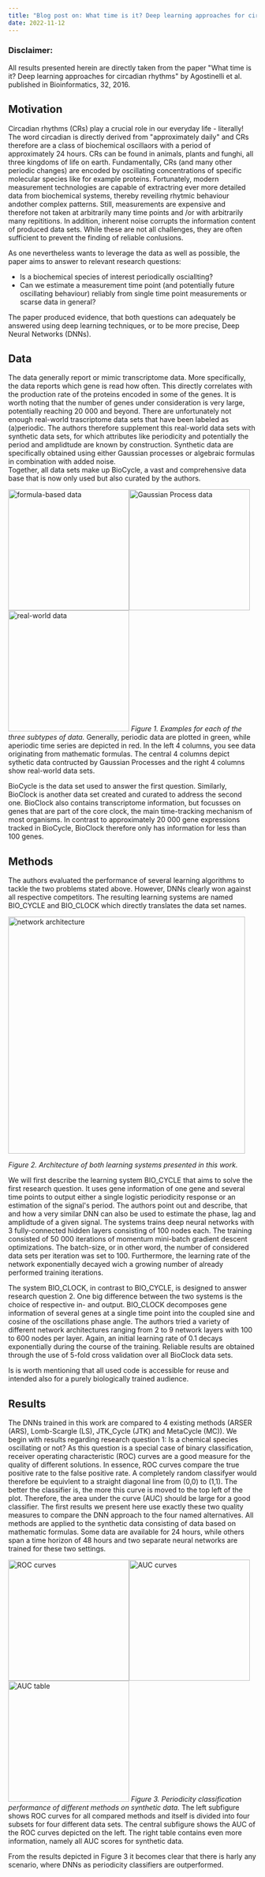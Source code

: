 ```yaml
---
title: "Blog post on: What time is it? Deep learning approaches for circadian rhythms."
date: 2022-11-12
---
```


### Disclaimer: 
All results presented herein are directly taken from the paper "What time is it? Deep learning approaches for circadian rhythms" by Agostinelli et al. published in Bioinformatics, 32, 2016.
	
## Motivation
Circadian rhythms (CRs) play a crucial role in our everyday life - literally! The word circadian is directly derived from "approximately daily" and CRs therefore are a class of biochemical oscillaors with a period of approximately 24 hours. CRs can be found in animals, plants and funghi, all three kingdoms of life on earth.
Fundamentally, CRs (and many other periodic changes) are encoded by oscillating concentrations of specific molecular species like for example proteins. 
Fortunately, modern measurement technologies are capable of extractring ever more detailed data from biochemical systems, thereby reveiling rhytmic behaviour andother complex patterns. 
Still, measurements are expensive and therefore not taken at arbitrarily many time points and /or with arbitrarily many repititions. 
In addition, inherent noise corrupts the information content of produced data sets. 
While these are not all challenges, they are often sufficient to prevent the finding of reliable conlusions. 

As one nevertheless wants to leverage the data as well as possible, the paper aims to answer to relevant research questions:

* Is a biochemical species of interest periodically osciallting?
* Can we estimate a measurement time point (and potentially future oscillating behaviour) reliably from single time point measurements or scarse data in general?

The paper produced evidence, that both questions can adequately be answered using deep learning techniques, or to be more precise, Deep Neural Networks (DNNs).

## Data

The data generally report or mimic transcriptome data. More specifically, the data reports which gene is read how often. This directly correlates with the production rate of the proteins encoded in some of the genes. It is worth noting that the number of genes under consideration is very large, potentially reaching 20 000 and beyond.
There are unfortunately not enough real-world trascriptome data sets that have been labeled as (a)periodic. The authors therefore supplement this real-world data sets with synthetic data sets, for which attributes like periodicity and potentially the period and amplidtude are known by construction. 
Synthetic data are specifically obtained using either Gaussian processes or algebraic formulas in combination with added noise.  
Together, all data sets make up BioCycle, a vast and comprehensive data base that is now only used but also curated by the authors. 

<img src="https://user-images.githubusercontent.com/59834752/207565278-f4744601-f887-4260-bbec-4be249ceadb9.jpg" alt="formula-based data" width="245"/><img src="https://user-images.githubusercontent.com/59834752/207566453-037f5fea-915a-4605-99bf-437c27aa21f0.jpg" alt="Gaussian Process data" width="245"/><img src="https://user-images.githubusercontent.com/59834752/207566609-a25962bf-37a8-439c-a8f5-98818b3e0462.jpg" alt="real-world data" width="245"/>
*Figure 1. Examples for each of the three subtypes of data.* Generally, periodic data are plotted in green, while aperiodic time series are depicted in red. In the left 4 columns, you see data originating from mathematic formulas. The central 4 columns depict sythetic data contructed by Gaussian Processes and the right 4 columns show real-world data sets.

BioCycle is the data set used to answer the first question. Similarly, BioClock is another data set created and curated to address the second one. BioClock also contains transcriptome information, but focusses on genes that are part of the core clock, the main time-tracking mechanism of most organisms. In contrast to approximately 20 000 gene expressions tracked in BioCycle, BioClock therefore only has information for less than 100 genes.

## Methods

The authors evaluated the performance of several learning algorithms to tackle the two problems stated above. However, DNNs clearly won against all respective competitors. 
The resulting learning systems are named BIO_CYCLE and BIO_CLOCK which directly translates the data set names. 

<img src="https://user-images.githubusercontent.com/59834752/207595119-c95293ab-62b3-456d-b252-9d832f0da82b.jpg" alt="network architecture" width="480"/>

*Figure 2. Architecture of both learning systems presented in this work.*

We will first describe the learning system BIO_CYCLE that aims to solve the first research question. It uses gene information of one gene and several time points to output either a single logistic periodicity response or an estimation of the signal's period. The authors point out and describe, that and how a very similar DNN can also be used to estimate the phase, lag and amplidtude of a given signal.
The systems trains deep neural networks with 3 fully-connected hidden layers consisting of 100 nodes each. The training consisted of 50 000 iterations of momentum mini-batch gradient descent optimizations. The batch-size, or in other word, the number of considered data sets per iteration was set to 100. Furthermore, the learning rate of the network exponentially decayed wich a growing number of already performed training iterations. 

The system BIO_CLOCK, in contrast to BIO_CYCLE, is designed to answer research question 2. One big difference between the two systems is the choice of respective in- and output. BIO_CLOCK decomposes gene information of several genes at a single time point into the coupled sine and cosine of the oscillations phase angle.
The authors tried a variety of different network architectures ranging from 2 to 9 network layers with 100 to 600 nodes per layer. Again, an initial learning rate of 0.1 decays exponentially during the course of the training. Reliable results are obtained through the use of 5-fold cross validation over all BioClock data sets.

Is is worth mentioning that all used code is accessible for reuse and intended also for a purely biologically trained audience.

## Results
The DNNs trained in this work are compared to 4 existing methods (ARSER (ARS), Lomb-Scargle (LS), JTK_Cycle (JTK) and MetaCycle (MC)). 
We begin with results regarding research question 1: Is a chemical species oscillating or not?
As this question is a special case of binary classification, receiver operating characteristic (ROC) curves are a good measure for the quality of different solutions. 
In essence, ROC curves compare the true positive rate to the false positive rate. A completely random classifyer would therefore be equivlent to a straight diagonal line from (0,0) to (1,1). The better the classifier is, the more this curve is moved to the top left of the plot. Therefore, the area under the curve (AUC) should be large for a good classifier. The first results we present here use exactly these two quality measures to compare the DNN approach to the four named alternatives. All methods are applied to the synthetic data consisting of data based on mathematic formulas. Some data are available for 24 hours, while others span a time horizon of 48 hours and two separate neural networks are trained for these two settings.

<img src="https://user-images.githubusercontent.com/59834752/207903280-7218e305-117d-4387-af0d-af7630cfd79b.jpg" alt="ROC curves" width="245"/><img src="https://user-images.githubusercontent.com/59834752/207903419-5cf1eb5c-2e31-4459-92d0-fe79563e8175.jpg" alt="AUC curves" width="245"/><img src="https://user-images.githubusercontent.com/59834752/207903827-269bd96a-b481-42b1-820f-3de7642d5cd6.png" alt="AUC table" width="245"/>
*Figure 3. Periodicity classification performance of different methods on synthetic data.* The left subfigure shows ROC curves for all compared methods and itself is divided into four subsets for four different data sets. The central subfigure shows the AUC of the ROC curves depicted on the left. The right table contains even more information, namely all AUC scores for synthetic data.

From the results depicted in Figure 3 it becomes clear that there is harly any scenario, where DNNs as periodicity classifiers are outperformed. 

